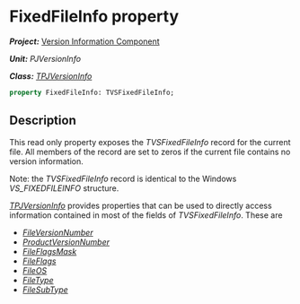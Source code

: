 # FixedFileInfo property

***Project:*** [Version Information Component](../API.md)

***Unit:*** _PJVersionInfo_

***Class:*** [_TPJVersionInfo_](./TPJVersionInfo.md)

```pascal
property FixedFileInfo: TVSFixedFileInfo;
```

## Description

This read only property exposes the _TVSFixedFileInfo_ record for the current file. All members of the record are set to zeros if the current file contains no version information.

Note: the _TVSFixedFileInfo_ record is identical to the Windows _VS_FIXEDFILEINFO_ structure.

[_TPJVersionInfo_](./TPJVersionInfo.md) provides properties that can be used to directly access information contained in most of the fields of _TVSFixedFileInfo_. These are

* [_FileVersionNumber_](./TPJVersionInfo-FileVersionNumber.md)
* [_ProductVersionNumber_](./TPJVersionInfo-ProductVersionNumber.md)
* [_FileFlagsMask_](./TPJVersionInfo-FileFlagsMask.md)
* [_FileFlags_](./TPJVersionInfo-FileFlags.md)
* [_FileOS_](./TPJVersionInfo-FileOS.md)
* [_FileType_](./TPJVersionInfo-FileType.md)
* [_FileSubType_](./TPJVersionInfo-FileSubType.md)
